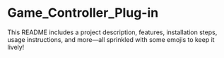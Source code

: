 # Game_Controller_Plug-in
This README includes a project description, features, installation steps, usage instructions, and more—all sprinkled with some emojis to keep it lively! 
